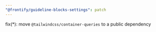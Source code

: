 ```yaml
---
"@frontify/guideline-blocks-settings": patch
---
```


fix(*): move `@tailwindcss/container-queries` to a public dependency
